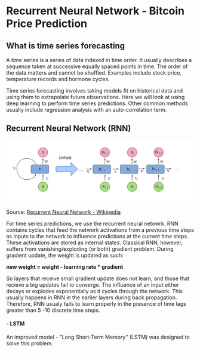 # Recurrent Neural Network - Bitcoin Price Prediction

## What is time series forecasting
A time series is a series of data indexed in time order. It usually describes a sequence taken at successive equally spaced points in time. The order of the data matters and cannot be shuffled. Examples include stock price, temperature records and hormone cycles. 

Time series forecasting involves taking models fit on historical data and using them to extrapolate future observations. Here we will look at using deep learning to perform time series predictions. Other common methods usually include regression analysis with an auto-correlation term. 

## Recurrent Neural Network (RNN)

![](https://github.com/RussH-code/Recurrent-Neural-Network---Bitcoin-Price-Prediction/blob/main/RNN.png)

Source: <a href="https://en.wikipedia.org/wiki/Recurrent_neural_network">Recurrent Neural Network - Wikipedia</a>

For time series predictions, we use the recurrent neural netowrk. RNN contains cycles that feed the network activations from a previous time steps as inputs to the network to influence predictions at the current time steps. These activations are stored as internal states. Classical RNN, however, suffers from vanishing/exploding (or both) gradient problem. During gradient update, the weight is updated as such:

**new weight = weight - learning rate * gradient**

So layers that receive small gradient update does not learn, and those that recieve a big updates fail to converge. The influence of an input either decays or explodes exponentially as it cycles through the network. This usually happens in RNN in the earlier layers during back propagation. Therefore, RNN usualy fails to learn properly in the presence of time lags greater than 5 -10 discrete time steps. 

#### - LSTM
An improved model - "Long Short-Term Memory" (LSTM) was designed to solve this problem.  
